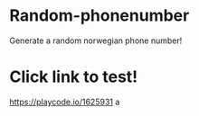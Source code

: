 # Random-phonenumber
Generate a random norwegian phone number! 

# Click link to test!
https://playcode.io/1625931
a